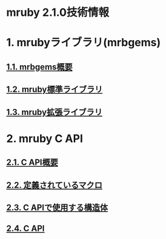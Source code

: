 # mruby 2.1.0技術情報

# 1. mrubyライブラリ(mrbgems)

## [1.1. mrbgems概要](mrbgems.md)

## [1.2. mruby標準ライブラリ](mruby-core-libraries.md)

## [1.3. mruby拡張ライブラリ](public-libraries.md)

# 2. mruby C API

## [2.1. C API概要](mruby-c-api-outline.md)

## [2.2. 定義されているマクロ](mruby-c-api-macros.md)

## [2.3. C APIで使用する構造体](mruby-c-api-struct.md)

## [2.4. C API](mruby-c-apis.md)
